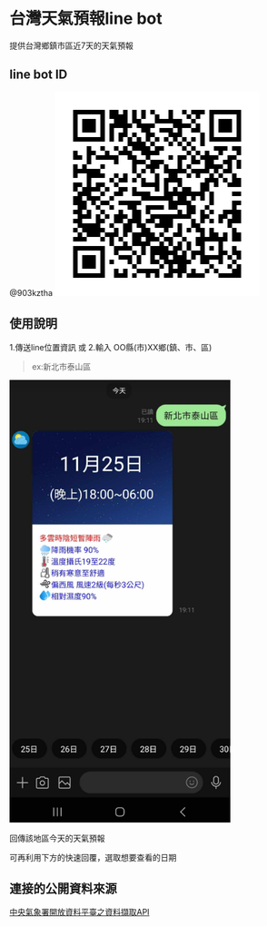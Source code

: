 # 台灣天氣預報line bot

提供台灣鄉鎮市區近7天的天氣預報

## line bot ID

@903kztha
![903kztha](./imgs/903kztha.png)


## 使用說明

1.傳送line位置資訊 或
2.輸入 OO縣(市)XX鄉(鎮、市、區)
>ex:新北市泰山區

![擷取](./imgs/123.PNG)

回傳該地區今天的天氣預報

可再利用下方的快速回覆，選取想要查看的日期


## 連接的公開資料來源

[中央氣象署開放資料平臺之資料擷取API](https://opendata.cwa.gov.tw/dist/opendata-swagger.html#/)
